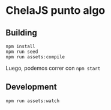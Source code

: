 # ChelaJS punto algo

## Building

```
npm install
npm run seed
npm run assets:compile
```

Luego, podemos correr con `npm start`

## Development

`npm run assets:watch`
